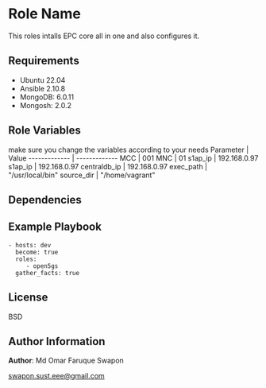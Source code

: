 Role Name
===========

This roles intalls EPC core all in one and also configures it.

Requirements
-------------
* Ubuntu 22.04
* Ansible 2.10.8
* MongoDB:		6.0.11
* Mongosh:		2.0.2

Role Variables
--------------
make sure you change the variables according to your needs
Parameter     | Value
------------- | -------------
MCC           | 001
MNC           | 01
s1ap_ip       | 192.168.0.97
s1ap_ip       | 192.168.0.97
centraldb_ip  | 192.168.0.97
exec_path     | "/usr/local/bin"
source_dir    | "/home/vagrant"

Dependencies
------------

Example Playbook
----------------
    - hosts: dev
      become: true
      roles:
         - open5gs
      gather_facts: true

License
-------

BSD

Author Information
------------------
**Author**: Md Omar Faruque Swapon

[swapon.sust.eee@gmail.com](mailto:swapon.sust.eee@gmail.com)

